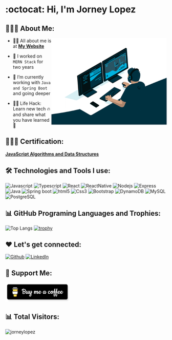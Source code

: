 <!-- <h1 align="center">Hello<img src="https://raw.githubusercontent.com/ABSphreak/ABSphreak/master/gifs/Hi.gif" width="30px"> I'm Software Engineer</h1> -->
<!-- 
<div align="center">
  <img src ="./banner.png" />
</div>

-->
# :octocat: Hi, I'm Jorney Lopez

## 👨🏻‍💻 About Me:

<img  src="./programming.gif" height="270px" align="right" />

- 🙋‍♂️ All about me is at <a href="https://jorneycr.github.io/" target="_blank">**My Website**</a>

- 🔭 I worked on `MERN Stack` for two years

- 🌱 I’m currently working with `Java and Spring Boot` and going deeper

<!-- - 💬 Ask me, If you need help 🚀 -->

- 👨‍💻 Life Hack: Learn new tech :fire: and share what you have learned :tada:

## 👨🏻‍💻 Certification:

<a href="https://www.freecodecamp.org/certification/fccac91bb0e-039e-4d04-972e-51156e8d5ce0/javascript-algorithms-and-data-structures" target="_blank">**JavaScript Algorithms and Data Structures**</a>


## 🛠️ Technologies and Tools I use:



<p>


<img alt="Javascript" src="https://img.shields.io/badge/JavaScript-323330?style=for-the-badge&logo=javascript&logoColor=F7DF1E"  height="25px"/>
<img alt="Typescript" src="https://img.shields.io/badge/Typescript-323330?style=for-the-badge&logo=Typescript&logoColor=2F74C0"  height="25px"/>
<img alt="React" src="https://img.shields.io/badge/React-20232A?style=for-the-badge&logo=react&logoColor=61DAFB" height="25px"/>
<img alt="ReactNative" src="https://img.shields.io/badge/react_native-%2320232a.svg?style=for-the-badge&logo=react&logoColor=%2361DAFB" height="25px"/>
<!-- <img alt="NextJs" src="https://img.shields.io/badge/Next-black?style=for-the-badge&logo=next.js&logoColor=white" height="25px"/> -->
  

<img alt="Nodejs" src="https://img.shields.io/badge/-Nodejs-43853d?style=flat-square&logo=Node.js&logoColor=white"  height="25px"/>
<img alt="Express" src="https://img.shields.io/badge/express.js-%23404d59.svg?style=for-the-badge&logo=express&logoColor=%2361DAFB" height="25px"/>
<!-- <img alt="NestJS" src="https://img.shields.io/badge/NestJS-black?style=for-the-badge&logo=NestJS&logoColor=white" height="25px"/> -->
  
<img alt="Java" src="https://res.cloudinary.com/practicaldev/image/fetch/s--KR6jSVNe--/c_limit%2Cf_auto%2Cfl_progressive%2Cq_auto%2Cw_880/https://img.shields.io/badge/Java-ED8B00%3Fstyle%3Dfor-the-badge%26logo%3Djava%26logoColor%3Dwhite"  height="25px"/>
<img alt="Spring boot" src="https://img.shields.io/badge/Spring boot-white?style=for-the-badge&logo=Spring boot&logoColor=green" height="25px"/>
  
<img alt="html5" src="https://img.shields.io/badge/HTML5-E34F26?style=for-the-badge&logo=html5&logoColor=white" height="25px"/>
<img alt="Css3" src="https://img.shields.io/badge/CSS3-1572B6?style=for-the-badge&logo=css3&logoColor=white" height="25px"/>
<!-- <img alt="SASS" src="https://img.shields.io/badge/Sass-CC6699?style=for-the-badge&logo=sass&logoColor=white" height="25px"/> -->
<!-- <img alt="Tailwidcss" src="https://img.shields.io/badge/Tailwind_CSS-38B2AC?style=for-the-badge&logo=tailwind-css&logoColor=white" height="25px"/> -->
<img alt="Bootstrap" src="https://img.shields.io/badge/Bootstrap-563D7C?style=for-the-badge&logo=bootstrap&logoColor=white" height="25px"/>
<!--   
<img alt="C#" src="https://img.shields.io/badge/c%23-%23239120.svg?style=for-the-badge&logo=c-sharp&logoColor=white" height="25px"/>
<img alt=".Net" src="https://img.shields.io/badge/.NET-5C2D91?style=for-the-badge&logo=.net&logoColor=white" height="25px"/> -->
  
  
  
<!-- <img alt="Python" src="https://img.shields.io/badge/Python-323330?style=for-the-badge&logo=Python&logoColor=red"  height="25px"/> -->

<img alt="DynamoDB" src="https://img.shields.io/badge/-DynamoDB-F05032?style=flat-square&logo=DynamoDB&logoColor=white" height="25px"/>
<!-- <img alt="MongoDB" src="https://img.shields.io/badge/-MongoDB-13aa52?style=flat-square&logo=mongodb&logoColor=white"  height="25px"/> -->
<img alt="MySQL" src="https://img.shields.io/badge/MySQL-0081CB?style=for-the-badge&logo=MySQL&logoColor=white" height="25px"/>
<img alt="PostgreSQL" src="https://img.shields.io/badge/PostgreSQL-0081CB?style=for-the-badge&logo=PostgreSQL&logoColor=white" height="25px"/>
<!-- 
<img alt="npm" src="https://img.shields.io/badge/NPM-%23000000.svg?style=for-the-badge&logo=npm&logoColor=white" height="25px"/>
<img alt="git" src="https://img.shields.io/badge/-Git-F05032?style=flat-square&logo=git&logoColor=white" height="25px"/>
<img alt="aws" src="https://img.shields.io/badge/Amazon_AWS-FF9900?style=for-the-badge&logo=amazonaws&logoColor=white" height="25px"/>
<img alt="gitlat" src="https://img.shields.io/badge/GitLab-330F63?style=for-the-badge&logo=gitlab&logoColor=white" height="25px"/> -->
<!-- <img alt="github" src="https://img.shields.io/badge/GitHub-100000?style=for-the-badge&logo=github&logoColor=white" height="25px"/> -->
<!-- <img alt="postman" src="https://img.shields.io/badge/-Postman-00C7B7?style=flat-square&logo=postman&logoColor=white" height="25px"/> -->

</p>

<!-- ## 📊 Information GITHUB:

![Github stats](https://github-readme-stats.vercel.app/api?username=daniellopez0426&hide=issues&theme=gruvbox&show_icons=true&hide_border=false&count_private=true&include_all_commits=true&line_height=24.5) -->


## 📊 GitHub Programing Languages and Trophies:
![Top Langs](https://github-readme-stats.vercel.app/api/top-langs/?username=jorneycr&layout=compact&theme=gruvbox&langs_count=8)
[![trophy](https://github-profile-trophy.vercel.app/?username=jorneycr&theme=onedark&title=Commits,Repositories,MultiLanguage,Followers,PullRequest,Issues&row=2&column=3)](https://github.com/jorneycr/github-profile-trophy)


## ❤️ Let's get connected:

<p>
  <a href="https://jorneycr.github.io/" target="_blank"><img alt="Github" target="_blank" src="https://jorneylm.netlify.app/favicon.ico" height="30px" /></a>
  <a href="https://www.linkedin.com/in/jorneycr/" target="_blank"><img alt="LinkedIn" target="_blank" src="https://img.shields.io/badge/linkedin-%230077B5.svg?&style=for-the-badge&logo=linkedin&logoColor=white"  height="30px"/></a>
<!--   <a href="https://www.instagram.com/#" target="_blank"><img alt="Instagram" target="_blank" src="https://img.shields.io/badge/Instagram-E4405F?style=for-the-badge&logo=instagram&logoColor=white"  height="30px"/></a>
 -->
  
</p>

 ## 🤝 Support Me:

<a href="https://www.buymeacoffee.com/jorneytechq" target="_blank"><img src="./coffee.png" alt="Buy Me A Coffee" height="60px" width="200px"></a> 


## 📊 Total Visitors:

<p align="left"> <img src="https://komarev.com/ghpvc/?username=jorneylopez&label=Profile%20views&color=0e75b6&style=flat" alt="jorneylopez" /> </p>
<!-- <p style="display:none;" align="left"> <img src="https://komarev.com/ghpvc/?username=jorneycr&label=Profile%20views&color=0e75b6&style=flat" alt="jorneylopez" /> </p> -->
  
